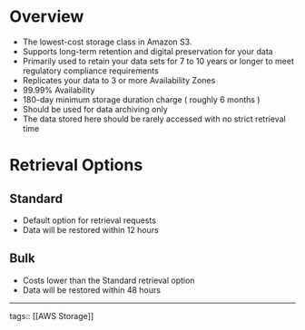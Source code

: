 # Overview

- The lowest-cost storage class in Amazon S3.
- Supports long-term retention and digital preservation for your data
- Primarily used to retain your data sets for 7 to 10 years or longer to meet regulatory compliance requirements
- Replicates your data to 3 or more Availability Zones
- 99.99% Availability
- 180-day minimum storage duration charge ( roughly 6 months )
- Should be used for data archiving only
- The data stored here should be rarely accessed with no strict retrieval time


# Retrieval Options

## Standard
- Default option for retrieval requests
- Data will be restored within 12 hours

## Bulk
- Costs lower than the Standard retrieval option
- Data will be restored within 48 hours

___
tags:: [[AWS Storage]] 